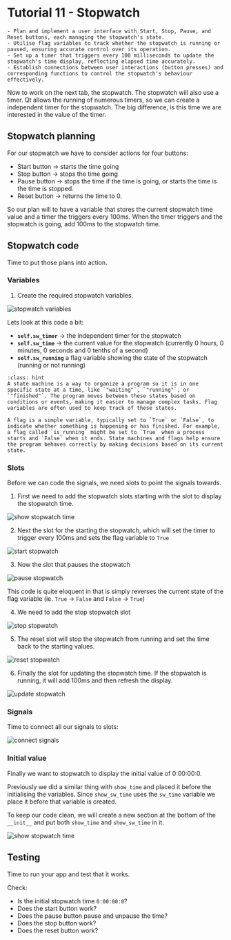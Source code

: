 # Tutorial 11 - Stopwatch

```{admonition} In this tutorial you will:
- Plan and implement a user interface with Start, Stop, Pause, and Reset buttons, each managing the stopwatch's state.
- Utilise flag variables to track whether the stopwatch is running or paused, ensuring accurate control over its operation.
- Set up a timer that triggers every 100 milliseconds to update the stopwatch's time display, reflecting elapsed time accurately.
- Establish connections between user interactions (button presses) and corresponding functions to control the stopwatch's behaviour effectively.
```

Now to work on the next tab, the stopwatch. The stopwatch will also use a timer. Qt allows the running of numerous timers, so we can create a independent timer for the stopwatch. The big difference, is this time we are interested in the value of the timer.

## Stopwatch planning

For our stopwatch we have to consider actions for four buttons:

- Start button &rarr; starts the time going
- Stop button &rarr; stops the time going
- Pause button &rarr; stops the time if the time is going, or starts the time is the time is stopped.
- Reset button &rarr; returns the time to 0.

So our plan will to have a variable that stores the current stopwatch time value and a timer the triggers every 100ms. When the timer triggers and the stopwatch is going, add 100ms to the stopwatch time.

## Stopwatch code

Time to put those plans into action.

### Variables

1. Create the required stopwatch variables.

![stopwatch variables](./assets/img/13/01_vairables.png)

Lets look at this code a bit:

- **`self.sw_timer`** &rarr; the independent timer for the stopwatch
- **`self.sw_time`** &rarr; the current value for the stopwatch (currently 0 hours, 0 minutes, 0 seconds and 0 tenths of a second)
- **`self.sw_running`** a flag variable showing the state of the stopwatch (running or not running)

```{admonition} State machines
:class: hint
A state machine is a way to organize a program so it is in one specific state at a time, like `"waiting"`, `"running"`, or `"finished"`. The program moves between these states based on conditions or events, making it easier to manage complex tasks. Flag variables are often used to keep track of these states. 

A flag is a simple variable, typically set to `True` or `False`, to indicate whether something is happening or has finished. For example, a flag called `is_running` might be set to `True` when a process starts and `False` when it ends. State machines and flags help ensure the program behaves correctly by making decisions based on its current state.
```

### Slots

Before we can code the signals, we need slots to point the signals towards.

1. First we need to add the stopwatch slots starting with the slot to display the stopwatch time.

![show stopwatch time](./assets/img/13/02_show_sw_time.png)

2. Next the slot for the starting the stopwatch, which will set the timer to trigger every 100ms and sets the flag variable to `True`

![start stopwatch](./assets/img/13/03_sw_start_slot.png)

3. Now the slot that pauses the stopwatch

![pause stopwatch](./assets/img/13/04_sw_pause_slot.png)

This code is quite eloquent in that is simply reverses the current state of the flag variable (ie. `True` &rarr; `False` and `False` &rarr; `True`)

4. We need to add the stop stopwatch slot

![stop stopwatch](./assets/img/13/05_sw_stop_slot.png)

5. The reset slot will stop the stopwatch from running and set the time back to the starting values.

![reset stopwatch](./assets/img/13/06_sw_reset.png)

6. Finally the slot for updating the stopwatch time. If the stopwatch is running, it will add 100ms and then refresh the display.

![update stopwatch](./assets/img/13/07_sw_update_time.png)

### Signals

Time to connect all our signals to slots:

![connect signals](./assets/img/13/08_signals.png)

### Initial value

Finally we want to stopwatch to display the initial value of 0:00:00:0. 

Previously we did a similar thing with `show_time` and placed it before the initialising the variables. Since `show_sw_time` uses the `sw_time` variable we place it before that variable is created.

To keep our code clean, we will create a new section at the bottom of the `__init__` and put both `show_time` and `show_sw_time` in it.

![show stopwatch time](./assets/img/13/10_show_sw_time.png)

## Testing

Time to run your app and test that it works. 

Check:

- Is the initial stopwatch time `0:00:00:0`?
- Does the start button work?
- Does the pause button pause and unpause the time?
- Does the stop button work?
- Does the reset button work?
